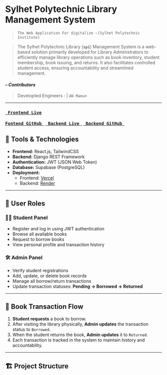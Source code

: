 #  Sylhet Polytechnic Library Management System 

> `The Web Application For digitalize ~(Sylhet Polytechnic Institute) `

> The Sylhet Polytechnic Library (**`spi`**) Management System is a web-based solution primarily developed for Library Administrators to efficiently manage library operations such as book inventory, student membership, book issuing, and returns. It also facilitates controlled student access, ensuring accountability and streamlined management.



####  *– Contributors*
> Developted Engineers :  | `AN Mamun` <br>  
---
 
 
<h3> 
  
[  <code> Frontend Live </code>](https://spi-library.vercel.app/) [ <code> Fontend GitHub </code>](https://github.com/anmamun0/spi-library)  [ <code> Backend Live </code>](https://spi-library.onrender.com/)  [ <code> Backend GitHub </code>](https://github.com/anmamun0/polytechnic-library-system-Backend) 

</h3>

 
## 🧰 Tools & Technologies

- **Frontend:** React.js, TailwindCSS
- **Backend:** Django REST Framework
- **Authentication:** JWT (JSON Web Token)
- **Database:** Supabase (PostgreSQL)
- **Deployment:**  
  - Frontend: [Vercel](https://vercel.com)  
  - Backend: [Render](https://render.com)

---

## 👥 User Roles

### 🧑‍🎓 Student Panel
- Register and log in using JWT authentication
- Browse all available books
- Request to borrow books
- View personal profile and transaction history

### 🛠️ Admin Panel
- Verify student registrations
- Add, update, or delete book records
- Manage all borrow/return transactions
- Update transaction statuses: **Pending → Borrowed → Returned**

---

## 🔁 Book Transaction Flow

1. **Student requests** a book to borrow.
2. After visiting the library physically, **Admin updates** the transaction status to `Borrowed`.
3. When the student returns the book, **Admin updates** it to `Returned`.
4. Each transaction is tracked in the system to maintain history and accountability.

---

## 🏗️ Project Structure

